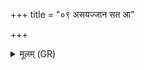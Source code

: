 +++
title = "०९ असयज्जान सत आ"

+++
<details><summary>मूलम् (GR)</summary>

असयज्जान सत आ जभार +++(Bhatt. ⟨ asajjajāna?)+++  
य ईं जजान स इद् अस्य भर्ता ।  
प्रजापतिः प्रजाभिः संविदानस्  
त्रीणि ज्योतींषि दधते न पाकः ॥
</details>